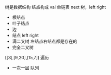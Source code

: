 树是数据结构
结点构成
val
单链表 next
树，left right
- 根结点
- 叶子结点
- 边
- 结点 left right
- 满二叉树 左结点右结点都是存在的
- 完全二叉树

[[3],[9,20],[15,7]]
遍历
- 一次一层  队列